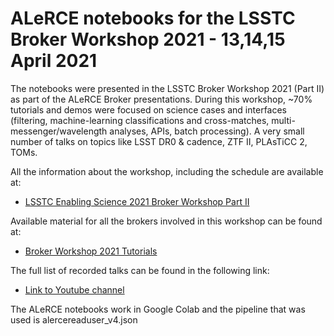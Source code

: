 # ALeRCE notebooks for the LSSTC Broker Workshop 2021 - 13,14,15 April 2021

The notebooks were presented in the LSSTC Broker Workshop 2021 (Part II) as part of the ALeRCE Broker presentations. During this workshop, ~70% tutorials and demos were focused on science cases and interfaces (filtering, machine-learning classifications and cross-matches, multi-messenger/wavelength analyses, APIs, batch processing). A very small number of talks on topics like LSST DR0 & cadence, ZTF II, PLAsTiCC 2, TOMs.

All the information about the workshop, including the schedule are available at:

* [LSSTC Enabling Science 2021 Broker Workshop Part II](http://workshops.alerce.online/lsstc-enabling-science-2020-broker-workshop-part-ii/)

Available material for all the brokers involved in this workshop can be found at:

* [Broker Workshop 2021 Tutorials](https://github.com/broker-workshop/tutorials)

The full list of recorded talks can be found in the following link:

* [Link to Youtube channel](https://www.youtube.com/playlist?list=PLFA428AMRhwADMFsNDC1dttTyIukPhADi)

The ALeRCE notebooks work in Google Colab and the pipeline that was used is alercereaduser_v4.json
